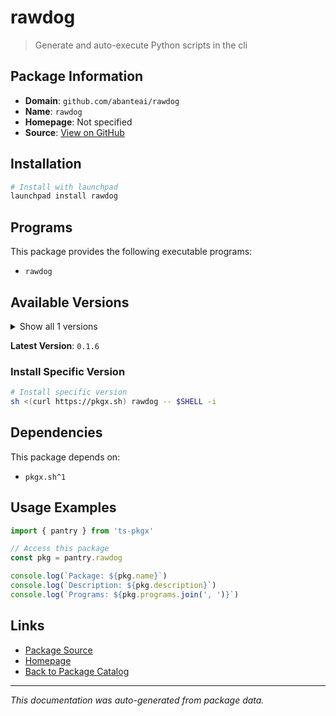 # rawdog

> Generate and auto-execute Python scripts in the cli

## Package Information

- **Domain**: `github.com/abanteai/rawdog`
- **Name**: `rawdog`
- **Homepage**: Not specified
- **Source**: [View on GitHub](https://github.com/pkgxdev/pantry/tree/main/projects/github.com/abanteai/rawdog/package.yml)

## Installation

```bash
# Install with launchpad
launchpad install rawdog
```

## Programs

This package provides the following executable programs:

- `rawdog`

## Available Versions

<details>
<summary>Show all 1 versions</summary>

- `0.1.6`

</details>

**Latest Version**: `0.1.6`

### Install Specific Version

```bash
# Install specific version
sh <(curl https://pkgx.sh) rawdog -- $SHELL -i
```

## Dependencies

This package depends on:

- `pkgx.sh^1`

## Usage Examples

```typescript
import { pantry } from 'ts-pkgx'

// Access this package
const pkg = pantry.rawdog

console.log(`Package: ${pkg.name}`)
console.log(`Description: ${pkg.description}`)
console.log(`Programs: ${pkg.programs.join(', ')}`)
```

## Links

- [Package Source](https://github.com/pkgxdev/pantry/tree/main/projects/github.com/abanteai/rawdog/package.yml)
- [Homepage](#)
- [Back to Package Catalog](../../package-catalog.md)

---

*This documentation was auto-generated from package data.*
